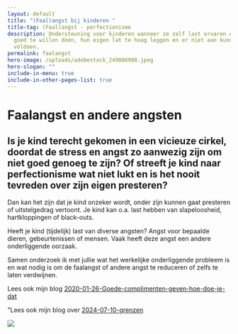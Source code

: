 ```yaml
---
layout: default
title: "(Faal)angst bij kinderen "
title-tag: (Faal)angst - perfectionisme
description: Ondersteuning voor kinderen wanneer ze zelf last ervaren door alles
  goed te willen doen, hun eigen lat te hoog leggen en er niet aan kunnen
  voldoen.
permalink: faalangst
hero-image: /uploads/adobestock_249086908.jpeg
hero-slogan: ""
include-in-menu: true
include-in-other-pages-list: true
---
```

# Faalangst en andere angsten

## Is je kind terecht gekomen in een vicieuze cirkel, doordat de stress en angst zo aanwezig zijn om niet goed genoeg te zijn? Of streeft je kind naar perfectionisme wat niet lukt en is het nooit tevreden over zijn eigen presteren?

Dan kan het zijn dat je kind onzeker wordt, onder zijn kunnen gaat presteren of uitstelgedrag vertoont. Je kind kan o.a. last hebben van slapeloosheid, hartkloppingen of black-outs. 

Heeft je kind (tijdelijk) last van diverse angsten? Angst voor bepaalde dieren, gebeurtenissen of mensen. Vaak heeft deze angst een andere onderliggende oorzaak.

Samen onderzoek ik met jullie wat het werkelijke onderliggende probleem is en wat nodig is om de faalangst of andere angst te reduceren of zelfs te laten verdwijnen.

Lees ook mijn blog [](2020-01-26-goede-complimenten-geven-hoe-doe-je-dat)[2020-01-26-Goede-complimenten-geven-hoe-doe-je-dat](2020-01-26-goede-complimenten-geven-hoe-doe-je-dat)

"﻿Lees ook mijn blog over [2024-07-10-grenzen](2024-07-10-grenzen)



![](/uploads/safe_image.jpg)